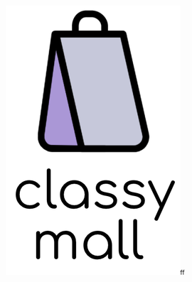 <p align="center"><img src="https://github.com/app-sapiens/classy-mall/blob/master/img/splash.png" />ff</p>
